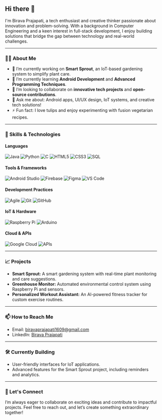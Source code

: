 ## Hi there 👋

I'm Birava Prajapati, a tech enthusiast and creative thinker passionate about innovation and problem-solving. With a background in Computer Engineering and a keen interest in full-stack development, I enjoy building solutions that bridge the gap between technology and real-world challenges.

---

### 👩‍💻 About Me
- 🔭 I’m currently working on **Smart Sprout**, an IoT-based gardening system to simplify plant care.
- 🌱 I’m currently learning **Android Development** and **Advanced Programming Techniques**.
- 🤝 I’m looking to collaborate on **innovative tech projects** and **open-source contributions**.
- 💬 Ask me about: Android apps, UI/UX design, IoT systems, and creative tech solutions!
- ⚡ Fun fact: I love tulips and enjoy experimenting with fusion vegetarian recipes.

---

### 🚀 Skills & Technologies

#### Languages
![Java](https://img.shields.io/badge/Java-ED8B00?style=for-the-badge&logo=java&logoColor=white)
![Python](https://img.shields.io/badge/Python-3776AB?style=for-the-badge&logo=python&logoColor=white)
![C](https://img.shields.io/badge/C-00599C?style=for-the-badge&logo=c&logoColor=white)
![HTML5](https://img.shields.io/badge/HTML5-E34F26?style=for-the-badge&logo=html5&logoColor=white)
![CSS3](https://img.shields.io/badge/CSS3-1572B6?style=for-the-badge&logo=css3&logoColor=white)
![SQL](https://img.shields.io/badge/SQL-316192?style=for-the-badge&logo=postgresql&logoColor=white)

#### Tools & Frameworks
![Android Studio](https://img.shields.io/badge/Android%20Studio-3DDC84?style=for-the-badge&logo=android-studio&logoColor=white)
![Firebase](https://img.shields.io/badge/Firebase-FFCA28?style=for-the-badge&logo=firebase&logoColor=black)
![Figma](https://img.shields.io/badge/Figma-F24E1E?style=for-the-badge&logo=figma&logoColor=white)
![VS Code](https://img.shields.io/badge/VS%20Code-0078D4?style=for-the-badge&logo=visual-studio-code&logoColor=white)

#### Development Practices
![Agile](https://img.shields.io/badge/Agile-20232A?style=for-the-badge&logo=agile&logoColor=61DAFB)
![Git](https://img.shields.io/badge/Git-F05032?style=for-the-badge&logo=git&logoColor=white)
![GitHub](https://img.shields.io/badge/GitHub-181717?style=for-the-badge&logo=github&logoColor=white)

#### IoT & Hardware
![Raspberry Pi](https://img.shields.io/badge/Raspberry%20Pi-C51A4A?style=for-the-badge&logo=raspberry-pi&logoColor=white)
![Arduino](https://img.shields.io/badge/Arduino-00979D?style=for-the-badge&logo=arduino&logoColor=white)

#### Cloud & APIs
![Google Cloud](https://img.shields.io/badge/Google%20Cloud-4285F4?style=for-the-badge&logo=google-cloud&logoColor=white)
![APIs](https://img.shields.io/badge/APIs-FF6F00?style=for-the-badge&logo=api&logoColor=white)

---

### 📈 Projects
- **Smart Sprout:** A smart gardening system with real-time plant monitoring and care suggestions.
- **Greenhouse Monitor:** Automated environmental control system using Raspberry Pi and sensors.
- **Personalized Workout Assistant:** An AI-powered fitness tracker for custom exercise routines.

---

### 📫 How to Reach Me
- Email: [biravaprajapati1609@gmail.com](mailto:biravaprajapati1609@gmail.com)
- LinkedIn: [Birava Prajapati](https://www.linkedin.com/in/birava-prajapati)

---

### 🛠️ Currently Building
- User-friendly interfaces for IoT applications.
- Advanced features for the Smart Sprout project, including reminders and analytics.

---

### 🌟 Let's Connect
I’m always eager to collaborate on exciting ideas and contribute to impactful projects. Feel free to reach out, and let’s create something extraordinary together!
